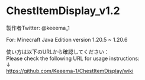 # ChestItemDisplay_v1.2

製作者Twitter: @keeema_1

For: Minecraft Java Edition version 1.20.5 ~ 1.20.6

使い方は以下のURLから確認してください：  
Please check the following URL for usage instructions:  
↓  
https://github.com/Keeema-1/ChestItemDisplay/wiki
